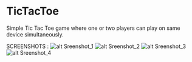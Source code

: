 TicTacToe
=========

Simple Tic Tac Toe game where one or two players can play on same device simultaneously.

SCREENSHOTS : 
![alt Sreenshot_1](screenshots/1.png)
![alt Sreenshot_2](screenshots/2.png)
![alt Sreenshot_3](screenshots/4.png)
![alt Sreenshot_4](screenshots/5.png)


